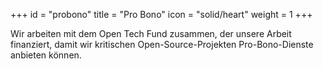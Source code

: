 +++
id = "probono"
title = "Pro Bono"
icon = "solid/heart"
weight = 1
+++

Wir arbeiten mit dem Open Tech Fund zusammen, der unsere Arbeit finanziert, damit wir kritischen Open-Source-Projekten Pro-Bono-Dienste anbieten können.